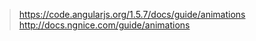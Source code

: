 > https://code.angularjs.org/1.5.7/docs/guide/animations  
http://docs.ngnice.com/guide/animations

